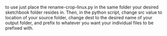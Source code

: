 to use just place the rename-crop-linux.py in the same folder your desired sketchbook folder resides in. Then, in the python script, change src value to location of your source folder, change dest to the desired name of your output folder, and prefix to whatever you want your individual files to be prefixed with.  
